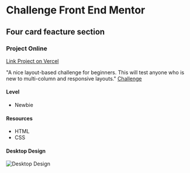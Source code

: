 # Challenge Front End Mentor

## Four card feacture section

### Project Online

[Link Project on Vercel]

"A nice layout-based challenge for beginners. This will test anyone who is new to multi-column and responsive layouts." [Challenge]

#### Level
  - Newbie

#### Resources
  - HTML
  - CSS

#### Desktop Design
![Desktop Design](https://res.cloudinary.com/dz209s6jk/image/upload/v1571319220/Challenges/czhvpqpwrao3iao7f1cs.jpg)

[Challenge]: <https://www.frontendmentor.io/challenges/four-card-feature-section-weK1eFYK>

[Link Project on Vercel]: <https://four-card-feacture-section-blond.vercel.app/>
